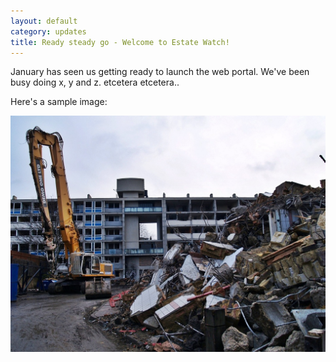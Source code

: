 ```yaml
---
layout: default
category: updates
title: Ready steady go - Welcome to Estate Watch!
---
```

January has seen us getting ready to launch the web portal. We've been busy doing x, y and z. etcetera etcetera..

Here's a sample image:

![](/images/swooddemo.jpeg)
